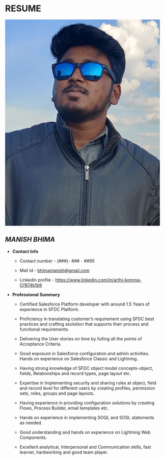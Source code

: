 # RESUME
![](1.jpeg)
                                                                                                                           
   
## *MANISH BHIMA*

- **Contact Info**
    - Contact number - (###)- ### - ##95
    
    - Mail id - bhimamanish@gmail.com
    
    - Linkedin profile - https://www.linkedin.com/in/arthi-komma-07874b1b9

- **Professional Summary**
   - Certified Salesforce Platform developer with around 1.5 Years of experience in SFDC Platform.
   
   - Proficiency in translating customer’s requirement using SFDC best practices and crafting asolution that supports their process and functional requirements.

   - Delivering the User stories on time by fulling all the points of Acceptance Criteria.
   
   - Good exposure in Salesforce configuration and admin activities. Hands on experience on Salesforce Classic and Lightning.
   
   - Having strong knowledge of SFDC object model concepts-object, fields, Relationships and record types, page layout etc.
    
   - Expertise in Implementing security and sharing rules at object, field and record level for different users by creating profiles, permission sets, roles, groups and page layouts.
   
   - Having experience in providing configuration solutions by creating Flows, Process Builder, email templates etc.
   
   - Hands on experience in implementing SOQL and SOSL statements as needed.

   - Good understanding and hands on experience on Lightning Web Components.
 
   - Excellent analytical, Interpersonal and Communication skills, fast learner, hardworking and good team player.
